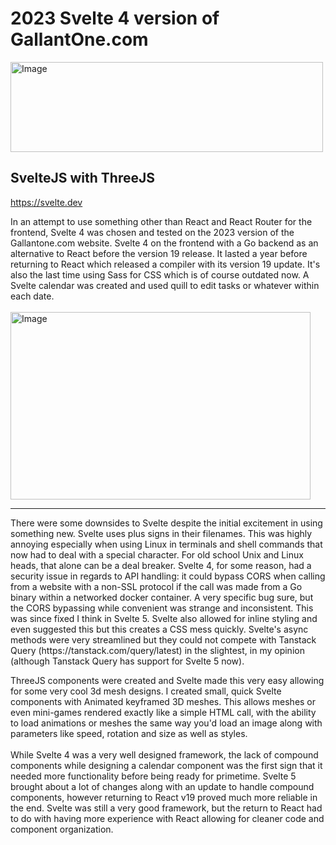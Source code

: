 # 2023 Svelte 4 version of GallantOne.com


<img width="500" height="144" alt="Image" src="https://github.com/user-attachments/assets/0521df9a-cf64-464f-bb35-d4b90247feb8" />

## SvelteJS with ThreeJS 
https://svelte.dev

In an attempt to use something other than React and React Router for the frontend, Svelte 4 was chosen and tested on the 2023 version of the Gallantone.com website. Svelte 4 on the frontend with a Go backend as an alternative to React before the version 19 release.  It lasted a year before returning to React which released a compiler with its version 19 update.  It's also the last time using Sass for CSS which is of course outdated now.
A Svelte calendar was created and used quill to edit tasks or whatever within each date.  
<br/>
   <img width="480" height="300" alt="Image" src="https://github.com/user-attachments/assets/0e7720c5-9c63-4fea-a3b0-d77442e3a4ff" />
<hr/>
There were some downsides to Svelte despite the initial excitement in using something new.  Svelte uses plus signs in their filenames.  This was highly annoying especially when using Linux in terminals and shell commands that now had to deal with a special character.  For old school Unix and Linux heads, that alone can be a deal breaker.  Svelte 4, for some reason, had a security issue in regards to API handling: it could bypass CORS when calling from a website with a non-SSL protocol if the call was made from a Go binary within a networked docker container. A very specific bug sure, but the CORS bypassing while convenient was strange and inconsistent.  This was since fixed I think in Svelte 5.  Svelte also allowed for inline styling and even suggested this but this creates a CSS mess quickly.  Svelte's async methods were very streamlined but they could not compete with Tanstack Query (https://tanstack.com/query/latest) in the slightest, in my opinion (although Tanstack Query has support for Svelte 5 now). 
<br/>

ThreeJS components were created and Svelte made this very easy allowing for some very cool 3d mesh designs.  I created small, quick Svelte components with Animated keyframed 3D meshes. This allows meshes or even mini-games rendered exactly like a simple HTML call,  with the ability to load animations or meshes the same way you'd load an image along with parameters like speed, rotation and size as well as styles.	
<br/>   <br/>
While Svelte 4 was a very well designed framework, the lack of compound components while designing a calendar component was the first sign that it needed more functionality before being ready for primetime.  Svelte 5 brought about a lot of changes along with an update to handle compound components, however returning to React v19 proved much more reliable in the end.  Svelte was still a very good framework, but the return to React had to do with having more experience with React allowing for cleaner code and component organization.		
